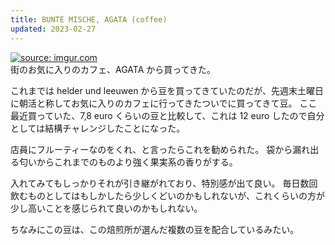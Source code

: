 ```yaml
---
title: BUNTE MISCHE, AGATA (coffee)
updated: 2023-02-27
---
```


<a href="https://imgur.com/XO6ZEJ2"><img src="https://i.imgur.com/XO6ZEJ2.jpg" title="source: imgur.com" /></a>  
街のお気に入りのカフェ、AGATA から買ってきた。

これまでは helder und leeuwen から豆を買ってきていたのだが、先週末土曜日に朝活と称してお気に入りのカフェに行ってきたついでに買ってきて豆。
ここ最近買っていた、7,8 euro くらいの豆と比較して、これは 12 euro したので自分としては結構チャレンジしたことになった。

店員にフルーティーなのをくれ、と言ったらこれを勧められた。
袋から漏れ出る匂いからこれまでのものより強く果実系の香りがする。

入れてみてもしっかりそれが引き継がれており、特別感が出て良い。
毎日数回飲むものとしてはもしかしたら少しくどいのかもしれないが、これくらいの方が少し高いことを感じられて良いのかもしれない。

ちなみにこの豆は、この焙煎所が選んだ複数の豆を配合しているみたい。
